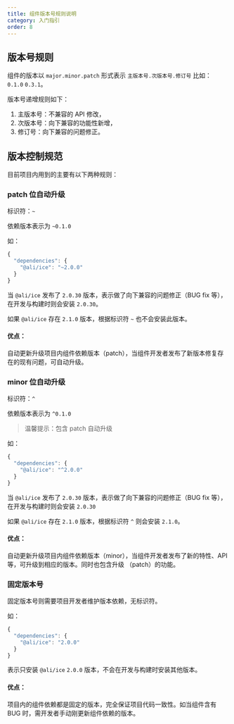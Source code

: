 ```yaml
---
title: 组件版本号规则说明
category: 入门指引
order: 8
---
```


## 版本号规则

组件的版本以 `major.minor.patch` 形式表示 `主版本号.次版本号.修订号` 比如： `0.1.0` `0.3.1`。

版本号递增规则如下：

1. 主版本号：不兼容的 API 修改，
2. 次版本号：向下兼容的功能性新增，
3. 修订号：向下兼容的问题修正。

## 版本控制规范

目前项目内用到的主要有以下两种规则：

### patch 位自动升级

标识符：`~` 

依赖版本表示为 `~0.1.0`

如：

```js
{
  "dependencies": {
    "@ali/ice": "~2.0.0"
  }
}
```

当 `@ali/ice` 发布了 `2.0.30` 版本，表示做了向下兼容的问题修正（BUG fix 等）， 在开发与构建时则会安装 `2.0.30`。

如果 `@ali/ice` 存在 `2.1.0` 版本，根据标识符 `~` 也不会安装此版本。

#### 优点：

自动更新升级项目内组件依赖版本（patch），当组件开发者发布了新版本修复存在的现有问题，可自动升级。

### minor 位自动升级

标识符：`^` 

依赖版本表示为 `^0.1.0`

> 温馨提示：包含 patch 自动升级

如：

```js
{
  "dependencies": {
    "@ali/ice": "^2.0.0"
  }
}
```

当 `@ali/ice` 发布了 `2.0.30` 版本，表示做了向下兼容的问题修正（BUG fix 等）， 在开发与构建时则会安装 `2.0.30`

如果 `@ali/ice` 存在 `2.1.0` 版本，根据标识符 `^` 则会安装 `2.1.0`。

#### 优点：

自动更新升级项目内组件依赖版本（minor），当组件开发者发布了新的特性、API 等，可升级到相应的版本。同时也包含升级 （patch）的功能。

### 固定版本号

固定版本号则需要项目开发者维护版本依赖，无标识符。

如：

```js
{
  "dependencies": {
    "@ali/ice": "2.0.0"
  }
}
```

表示只安装 `@ali/ice` `2.0.0` 版本，不会在开发与构建时安装其他版本。

#### 优点：

项目内的组件依赖都是固定的版本，完全保证项目代码一致性。如当组件含有 BUG 时，需开发者手动刚更新组件依赖的版本。

